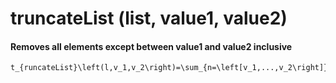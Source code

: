 # truncateList (list, value1, value2)
#### Removes all elements except between value1 and value2 inclusive
    t_{runcateList}\left(l,v_1,v_2\right)=\sum_{n=\left[v_1,...,v_2\right]}^{\left[v_1,...,v_2\right]}l\left[n\right]
